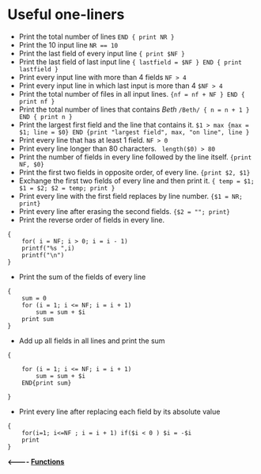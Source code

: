 Useful one-liners
=================

* Print the total number of lines ` END { print NR } `
* Print the 10 input line ` NR == 10 `
* Print the last field of every input line ` { print $NF } `
* Print the last field of last input line ` { lastfield = $NF } END { print lastfield } `
* Print every input line with more than 4 fields ` NF > 4 `
* Print every input line in which last input is more than 4 ` $NF > 4 `
* Print the total number of files in all input lines. ` {nf = nf + NF } END { print nf } `
* Print the total number of lines that contains *Beth* ` /Beth/ { n = n + 1 } END { print n } `
* Print the largest first field and the line that contains it. `$1 > max {max = $1; line = $0} END {print "largest field", max, "on line", line }`
* Print every line that has at least 1 field. ` NF > 0 `
* Print every line longer than 80 characters. ` length($0) > 80`
* Print the number of fields in every line followed by the line itself.  `{print NF, $0}`
* Print the first two fields in opposite order, of every line. `{print $2, $1}`
* Exchange the first two fields of every line and then print it. `{ temp = $1; $1 = $2; $2 = temp; print }`
* Print every line with the first field replaces by line number. `{$1 = NR; print}`
* Print every line after erasing the second fields. `{$2 = ""; print}`
* Print the reverse order of fields in every line.
```
{
    for( i = NF; i > 0; i = i - 1) 
    printf("%s ",i)
    printf("\n") 
}

```
* Print the sum of the fields of every line
```
{
    sum = 0
    for (i = 1; i <= NF; i = i + 1)
        sum = sum + $i
    print sum
}
```

* Add up all fields in all lines and print the sum
```
{
    
    for (i = 1; i <= NF; i = i + 1)
        sum = sum + $i
    END{print sum}
        
}
```
* Print every line after replacing each field by its absolute value
```
{
    for(i=1; i<=NF ; i = i + 1) if($i < 0 ) $i = -$i
    print   
}
```

**<---- [Functions](awk4.md)**
